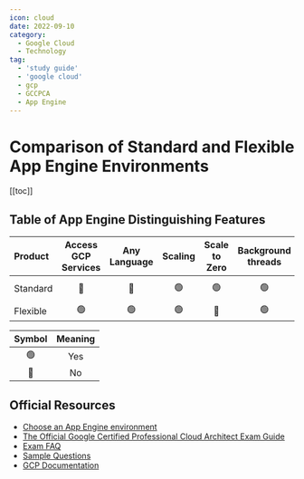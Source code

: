 ```yaml
---
icon: cloud
date: 2022-09-10
category:
  - Google Cloud
  - Technology
tag:
  - 'study guide'
  - 'google cloud'
  - gcp
  - GCCPCA
  - App Engine
---
```


# Comparison of Standard and Flexible App Engine Environments

[[toc]]

## Table of App Engine Distinguishing Features
|Product      |Access GCP Services|Any Language|Scaling|Scale to Zero|Background threads|Background Processes|Modify the Runtime|Websockets|Write to Disk|
|:------------|:--------:|:----------:|:----------:|:-------:|:---------:|:----:|:----:|:----:|:---:|
| Standard    |     🔴  |🔴|    🟢      |     🟢  |     🟢    |🔴  |🔴  |🔴  |Java: /tmp  |
| Flexible    |     🟢  |🟢|    🟢      |     🔴  |     🟢    |🟢  |🟢  |🟢  |🟢  |

| Symbol  |    Meaning   |
|:-------:|:-------------:|
|   🟢    | Yes          |
|   🔴    | No           |

## Official Resources
* [Choose an App Engine environment](https://cloud.google.com/appengine/docs/the-appengine-environments)
* [The Official Google Certified Professional Cloud Architect Exam
  Guide](http://cloud.google.com/certification/guides/professional-cloud-architect)
* [Exam FAQ](http://cloud.google.com/certification/faqs/#0)
* [Sample Questions](http://cloud.google.com/certiications/cloud-architect)
* [GCP Documentation](http://cloud.google.com/docs)